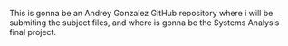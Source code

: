 This is gonna be an Andrey Gonzalez GitHub repository where i will be submiting the subject files, and where is gonna be the Systems Analysis final project.